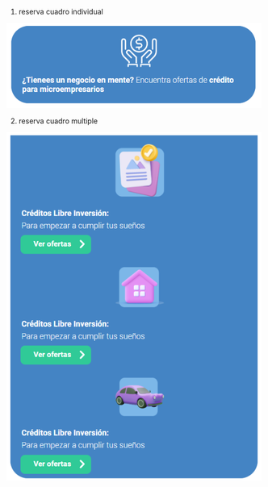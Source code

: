 1.  reserva cuadro individual

<img src="./individual/default.png">

2.  reserva cuadro multiple

<img src="./multiple-vertical/default.png">